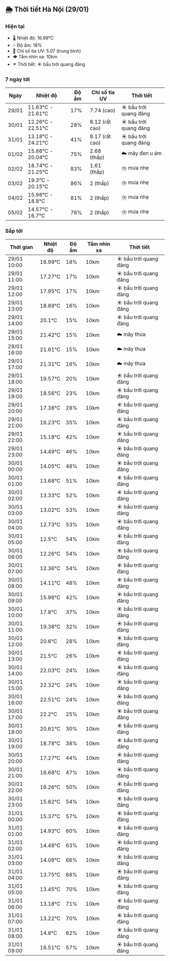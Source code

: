 ## 🌦️ Thời tiết Hà Nội (29/01)

### Hiện tại

- 🌡️ Nhiệt độ: 16.99℃
- 💦 Độ ẩm: 18%
- 🌟 Chỉ số tia UV: 5.07 (trung bình)
- 👁️ Tầm nhìn xa: 10km
- ☂️ Thời tiết: ☀️ bầu trời quang đãng

### 7 ngày tới

| Ngày | Nhiệt độ | Độ ẩm | Chỉ số tia UV | Thời tiết |
| --- | --- | --- | --- | --- |
| 29/01 | 11.63℃ - 21.61℃ | 17% | 7.74 (cao) | ☀️ bầu trời quang đãng |
| 30/01 | 12.26℃ - 22.51℃ | 28% | 8.12 (rất cao) | ☀️ bầu trời quang đãng |
| 31/01 | 13.18℃ - 24.21℃ | 41% | 8.17 (rất cao) | ☀️ bầu trời quang đãng |
| 01/02 | 15.86℃ - 20.04℃ | 75% | 2.68 (thấp) | ☁️ mây đen u ám |
| 02/02 | 18.74℃ - 21.25℃ | 83% | 1.61 (thấp) | ⛈️ mưa nhẹ |
| 03/02 | 19.3℃ - 20.15℃ | 86% | 2 (thấp) | ⛈️ mưa nhẹ |
| 04/02 | 15.98℃ - 18.8℃ | 81% | 2 (thấp) | ⛈️ mưa nhẹ |
| 05/02 | 14.57℃ - 16.7℃ | 76% | 2 (thấp) | ⛈️ mưa nhẹ |

### Sắp tới

| Thời gian | Nhiệt độ | Độ ẩm | Tầm nhìn xa | Thời tiết |
| --- | --- | --- | --- | --- |
| 29/01 10:00 | 16.99℃ | 18% | 10km | ☀️ bầu trời quang đãng |
| 29/01 11:00 | 17.27℃ | 17% | 10km | ☀️ bầu trời quang đãng |
| 29/01 12:00 | 17.95℃ | 17% | 10km | ☀️ bầu trời quang đãng |
| 29/01 13:00 | 18.89℃ | 16% | 10km | ☀️ bầu trời quang đãng |
| 29/01 14:00 | 20.1℃ | 15% | 10km | ☀️ bầu trời quang đãng |
| 29/01 15:00 | 21.42℃ | 15% | 10km | ☁️ mây thưa |
| 29/01 16:00 | 21.61℃ | 15% | 10km | ☁️ mây thưa |
| 29/01 17:00 | 21.31℃ | 16% | 10km | ☁️ mây thưa |
| 29/01 18:00 | 19.57℃ | 20% | 10km | ☀️ bầu trời quang đãng |
| 29/01 19:00 | 18.56℃ | 23% | 10km | ☀️ bầu trời quang đãng |
| 29/01 20:00 | 17.38℃ | 28% | 10km | ☀️ bầu trời quang đãng |
| 29/01 21:00 | 16.23℃ | 35% | 10km | ☀️ bầu trời quang đãng |
| 29/01 22:00 | 15.18℃ | 42% | 10km | ☀️ bầu trời quang đãng |
| 29/01 23:00 | 14.49℃ | 46% | 10km | ☀️ bầu trời quang đãng |
| 30/01 00:00 | 14.05℃ | 48% | 10km | ☀️ bầu trời quang đãng |
| 30/01 01:00 | 13.68℃ | 51% | 10km | ☀️ bầu trời quang đãng |
| 30/01 02:00 | 13.33℃ | 52% | 10km | ☀️ bầu trời quang đãng |
| 30/01 03:00 | 13.02℃ | 53% | 10km | ☀️ bầu trời quang đãng |
| 30/01 04:00 | 12.73℃ | 53% | 10km | ☀️ bầu trời quang đãng |
| 30/01 05:00 | 12.5℃ | 54% | 10km | ☀️ bầu trời quang đãng |
| 30/01 06:00 | 12.26℃ | 54% | 10km | ☀️ bầu trời quang đãng |
| 30/01 07:00 | 12.36℃ | 54% | 10km | ☀️ bầu trời quang đãng |
| 30/01 08:00 | 14.11℃ | 48% | 10km | ☀️ bầu trời quang đãng |
| 30/01 09:00 | 15.96℃ | 42% | 10km | ☀️ bầu trời quang đãng |
| 30/01 10:00 | 17.8℃ | 37% | 10km | ☀️ bầu trời quang đãng |
| 30/01 11:00 | 19.38℃ | 32% | 10km | ☀️ bầu trời quang đãng |
| 30/01 12:00 | 20.6℃ | 28% | 10km | ☀️ bầu trời quang đãng |
| 30/01 13:00 | 21.5℃ | 26% | 10km | ☀️ bầu trời quang đãng |
| 30/01 14:00 | 22.03℃ | 24% | 10km | ☀️ bầu trời quang đãng |
| 30/01 15:00 | 22.32℃ | 24% | 10km | ☀️ bầu trời quang đãng |
| 30/01 16:00 | 22.51℃ | 24% | 10km | ☀️ bầu trời quang đãng |
| 30/01 17:00 | 22.2℃ | 25% | 10km | ☀️ bầu trời quang đãng |
| 30/01 18:00 | 20.61℃ | 30% | 10km | ☀️ bầu trời quang đãng |
| 30/01 19:00 | 18.78℃ | 38% | 10km | ☀️ bầu trời quang đãng |
| 30/01 20:00 | 17.27℃ | 44% | 10km | ☀️ bầu trời quang đãng |
| 30/01 21:00 | 16.68℃ | 47% | 10km | ☀️ bầu trời quang đãng |
| 30/01 22:00 | 16.26℃ | 50% | 10km | ☀️ bầu trời quang đãng |
| 30/01 23:00 | 15.82℃ | 54% | 10km | ☀️ bầu trời quang đãng |
| 31/01 00:00 | 15.37℃ | 57% | 10km | ☀️ bầu trời quang đãng |
| 31/01 01:00 | 14.93℃ | 60% | 10km | ☀️ bầu trời quang đãng |
| 31/01 02:00 | 14.48℃ | 63% | 10km | ☀️ bầu trời quang đãng |
| 31/01 03:00 | 14.08℃ | 66% | 10km | ☀️ bầu trời quang đãng |
| 31/01 04:00 | 13.75℃ | 68% | 10km | ☀️ bầu trời quang đãng |
| 31/01 05:00 | 13.45℃ | 70% | 10km | ☀️ bầu trời quang đãng |
| 31/01 06:00 | 13.18℃ | 71% | 10km | ☀️ bầu trời quang đãng |
| 31/01 07:00 | 13.22℃ | 70% | 10km | ☀️ bầu trời quang đãng |
| 31/01 08:00 | 14.8℃ | 62% | 10km | ☀️ bầu trời quang đãng |
| 31/01 09:00 | 16.51℃ | 57% | 10km | ☀️ bầu trời quang đãng |
